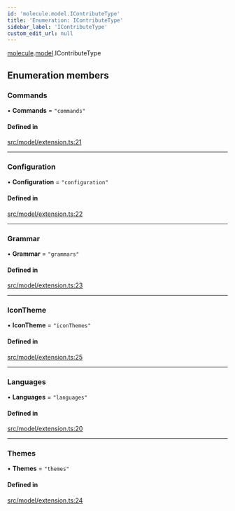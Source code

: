 ```yaml
---
id: 'molecule.model.IContributeType'
title: 'Enumeration: IContributeType'
sidebar_label: 'IContributeType'
custom_edit_url: null
---
```


[molecule](../namespaces/molecule).[model](../namespaces/molecule.model).IContributeType

## Enumeration members

### Commands

• **Commands** = `"commands"`

#### Defined in

[src/model/extension.ts:21](https://github.com/DTStack/molecule/blob/46c80551/src/model/extension.ts#L21)

---

### Configuration

• **Configuration** = `"configuration"`

#### Defined in

[src/model/extension.ts:22](https://github.com/DTStack/molecule/blob/46c80551/src/model/extension.ts#L22)

---

### Grammar

• **Grammar** = `"grammars"`

#### Defined in

[src/model/extension.ts:23](https://github.com/DTStack/molecule/blob/46c80551/src/model/extension.ts#L23)

---

### IconTheme

• **IconTheme** = `"iconThemes"`

#### Defined in

[src/model/extension.ts:25](https://github.com/DTStack/molecule/blob/46c80551/src/model/extension.ts#L25)

---

### Languages

• **Languages** = `"languages"`

#### Defined in

[src/model/extension.ts:20](https://github.com/DTStack/molecule/blob/46c80551/src/model/extension.ts#L20)

---

### Themes

• **Themes** = `"themes"`

#### Defined in

[src/model/extension.ts:24](https://github.com/DTStack/molecule/blob/46c80551/src/model/extension.ts#L24)
